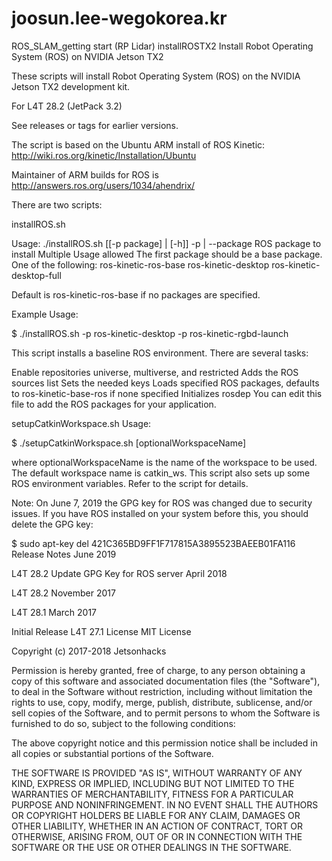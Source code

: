 # joosun.lee-wegokorea.kr
ROS_SLAM_getting start (RP Lidar)
installROSTX2
Install Robot Operating System (ROS) on NVIDIA Jetson TX2

These scripts will install Robot Operating System (ROS) on the NVIDIA Jetson TX2 development kit.

For L4T 28.2 (JetPack 3.2)

See releases or tags for earlier versions.

The script is based on the Ubuntu ARM install of ROS Kinetic: http://wiki.ros.org/kinetic/Installation/Ubuntu

Maintainer of ARM builds for ROS is http://answers.ros.org/users/1034/ahendrix/

There are two scripts:

installROS.sh

Usage: ./installROS.sh  [[-p package] | [-h]]
 -p | --package <packagename>  ROS package to install
                               Multiple Usage allowed
                               The first package should be a base package. One of the following:
                                 ros-kinetic-ros-base
                                 ros-kinetic-desktop
                                 ros-kinetic-desktop-full
 
Default is ros-kinetic-ros-base if no packages are specified.

Example Usage:

$ ./installROS.sh -p ros-kinetic-desktop -p ros-kinetic-rgbd-launch

This script installs a baseline ROS environment. There are several tasks:

Enable repositories universe, multiverse, and restricted
Adds the ROS sources list
Sets the needed keys
Loads specified ROS packages, defaults to ros-kinetic-base-ros if none specified
Initializes rosdep
You can edit this file to add the ROS packages for your application.

setupCatkinWorkspace.sh Usage:

$ ./setupCatkinWorkspace.sh [optionalWorkspaceName]

where optionalWorkspaceName is the name of the workspace to be used. The default workspace name is catkin_ws. This script also sets up some ROS environment variables. Refer to the script for details.

Note: On June 7, 2019 the GPG key for ROS was changed due to security issues. If you have ROS installed on your system before this, you should delete the GPG key:

$ sudo apt-key del 421C365BD9FF1F717815A3895523BAEEB01FA116
Release Notes
June 2019

L4T 28.2
Update GPG Key for ROS server
April 2018

L4T 28.2
November 2017

L4T 28.1
March 2017

Initial Release
L4T 27.1
License
MIT License

Copyright (c) 2017-2018 Jetsonhacks

Permission is hereby granted, free of charge, to any person obtaining a copy of this software and associated documentation files (the "Software"), to deal in the Software without restriction, including without limitation the rights to use, copy, modify, merge, publish, distribute, sublicense, and/or sell copies of the Software, and to permit persons to whom the Software is furnished to do so, subject to the following conditions:

The above copyright notice and this permission notice shall be included in all copies or substantial portions of the Software.

THE SOFTWARE IS PROVIDED "AS IS", WITHOUT WARRANTY OF ANY KIND, EXPRESS OR IMPLIED, INCLUDING BUT NOT LIMITED TO THE WARRANTIES OF MERCHANTABILITY, FITNESS FOR A PARTICULAR PURPOSE AND NONINFRINGEMENT. IN NO EVENT SHALL THE AUTHORS OR COPYRIGHT HOLDERS BE LIABLE FOR ANY CLAIM, DAMAGES OR OTHER LIABILITY, WHETHER IN AN ACTION OF CONTRACT, TORT OR OTHERWISE, ARISING FROM, OUT OF OR IN CONNECTION WITH THE SOFTWARE OR THE USE OR OTHER DEALINGS IN THE SOFTWARE.
